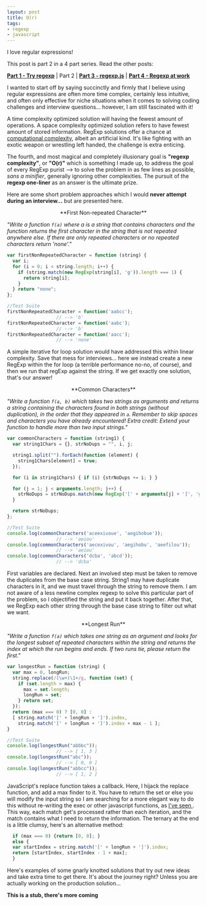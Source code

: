 ```yaml
---
layout: post
title: O(r)
tags:
- regexp
- javascript
---
```


I love regular expressions!

This post is part 2 in a 4 part series. Read the other posts:

**[Part 1 - Try regexp](/try-regexp "Getting Started")** | Part 2 | **[Part 3 - regexp.js](/regexp.js "Using lookaheads to remove filetypes")** | **[Part 4 - Regexp at work](/regexp@work "RegExp at work")**

I wanted to start off by saying succinctly and firmly that I believe using regular expressions are often more time complex, certainly less intuitive, and often only effective for niche situations when it comes to solving coding challenges and interview questions... however, I am still fascinated with it!

A time complexity optimized solution will having the fewest amount of operations.
A space complexity optimized solution refers to have fewest amount of stored information.
RegExp solutions offer a chance at <a href="https://en.wikipedia.org/wiki/Computational_complexity_theory">computational complexity</a>, albeit an artificial kind. It's like fighting with an exotic weapon or wrestling left handed, the challenge is extra enticing.

The fourth, and most magical and completely illusionary goal is **"regexp complexity"**, or **"O(r)"** which is something I made up, to address the goal of every RegExp purist --> to solve the problem in as few lines as possible, *sans a minifier*, generally ignoring other complexities. The pursuit of the **regexp one-liner** as an answer is the ultimate prize.

Here are some short problem approaches which I would **never attempt during an interview...** but are presented here.

<center>**First Non-repeated Character**</center>

*"Write a function `f(a)` where a is a string that contains characters and the function returns the first character in the string that is not repeated anywhere else. If there are only repeated characters or no repeated characters return 'none'."*

```javascript
var firstNonRepeatedCharacter = function (string) {
  var i;
  for (i = 0; i < string.length; i++) {
    if (string.match(new RegExp(string[i], 'g')).length === 1) {
      return string[i];
    }
  } return "none";
};

//Test Suite
firstNonRepeatedCharacter = function('aabcc');
                  // --> 'b'
firstNonRepeatedCharacter = function('aabc');
                  // --> 'b'
firstNonRepeatedCharacter = function('aacc');
                  // --> 'none'
```

A simple iterative for loop solution would have addressed this within linear complexity. Save that mess for interviews... here we instead create a new RegExp within the for loop (a terrible performance no-no, of course), and then we run that regExp against the string. If we get exactly one solution, that's our answer!

<center>**Common Characters**</center>

*"Write a function `f(a, b)` which takes two strings as arguments and returns a string containing the characters found in both strings (without duplication), in the order that they appeared in `a`. Remember to skip spaces and characters you have already encountered! Extra credit: Extend your function to handle more than two input strings."*

```javascript
var commonCharacters = function (string1) {
  var string1Chars = {}, strNoDups = "", i, j;

  string1.split("").forEach(function (element) {
    string1Chars[element] = true;
  });

  for (i in string1Chars) { if (i) {strNoDups += i; } }

  for (j = 1; j < arguments.length; j++) {
    strNoDups = strNoDups.match(new RegExp('[' + arguments[j] + ']', 'g')).join("");
  }

  return strNoDups;
};

//Test Suite
console.log(commonCharacters('aceexivoue', 'aegihobue'));
                  // --> 'aeiou'
console.log(commonCharacters('aecexivou', 'aegihobu', 'aeefilou'));
                  // --> 'aeiou'
console.log(commonCharacters('dcba', 'abcd'));
                  // --> 'dcba'

```
First variables are declared. Next an involved step must be taken to remove the duplicates from the base case string. String1 may have duplicate characters in it, and we must travel through the string to remove them. I am not aware of a less newline complex regexp to solve this particular part of the problem, so I objectified the string and put it back together. After that, we RegExp each other string through the base case string to filter out what we want.

<center>**Longest Run**</center>

*"Write a function `f(a)` which takes one string as an argument and looks for the longest subset of repeated characters within the string and returns the index at which the run begins and ends. If two runs tie, please return the first."*

```javascript
var longestRun = function (string) {
  var max = 0, longRun;
  string.replace(/(\w+)\1+/g, function (set) {
    if (set.length > max) {
      max = set.length;
      longRun = set;
    } return set;
  });
  return (max === 0) ? [0, 0] :
  [ string.match('[' + longRun + ']').index,
    string.match('[' + longRun + ']').index + max - 1 ];
}

//Test Suite
console.log(longestRun("abbbc"));
                  // --> [ 1, 3 ]
console.log(longestRun("abc"));
                  // --> [ 0, 0 ]
console.log(longestRun("abbcc"));
                  // --> [ 1, 2 ]
```

JavaScript's replace function takes a callback. Here, I hijack the replace function, and add a max finder to it. You have to return the set or else you will modify the input string so I am searching for a more elegant way to do this without re-writing the exec or other javascript functions, as <a href="http://blog.magnetiq.com/post/2723860058/syntactic-sugar-rexexpexec-with-callbacks" >I've seen </a>. This way, each match get's processed rather than each iteration, and the match contains what I need to return the information. The ternary at the end is a little clumsy, here's an alternative method:

```javascript
  if (max === 0) {return [0, 0]; }
  else {
  var startIndex = string.match('[' + longRun + ']').index;
  return [startIndex, startIndex - 1 + max];
  }
```

Here's examples of some gnarly knotted solutions that try out new ideas and take extra time to get there. It's about the journey right? Unless you are actually working on the production solution...

**This is a stub, there's more coming**
